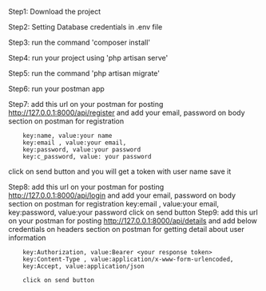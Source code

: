 Step1: Download the project

Step2: Setting Database credentials in .env file

Step3: run the command 'composer install'

Step4: run your project using 'php artisan serve'

Step5: run the command 'php artisan migrate'

Step6: run your postman app

Step7: add this url on your postman for posting http://127.0.0.1:8000/api/register and add your email, password on body section on postman for registration 
      
        key:name, value:your name
        key:email , value:your email,
        key:password, value:your password
        key:c_password, value: your password
click on send button and you will get a token with user name save it

Step8: add this url on your postman for posting http://127.0.0.1:8000/api/login and add your email, password on body section on postman for registration 
        key:email , value:your email,
        key:password, value:your password
        click on send button
Step9: add this url on your postman for posting http://127.0.0.1:8000/api/details and add below credentials on headers section on postman for getting detail about user information 

        key:Authorization, value:Bearer <your response token>
        key:Content-Type , value:application/x-www-form-urlencoded,
        key:Accept, value:application/json
        
        click on send button
